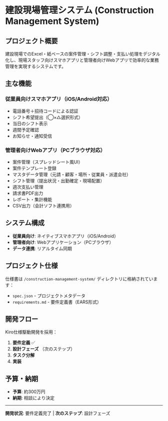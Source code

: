 # 建設現場管理システム (Construction Management System)

## プロジェクト概要

建設現場でのExcel・紙ベースの案件管理・シフト調整・支払い処理をデジタル化し、現場スタッフ向けスマホアプリと管理者向けWebアプリで効率的な業務管理を実現するシステムです。

## 主な機能

### 従業員向けスマホアプリ（iOS/Android対応）
- 電話番号＋招待コードによる認証
- シフト希望提出（◯×△選択形式）
- 当日のシフト表示
- 週間予定確認
- お知らせ・通知受信

### 管理者向けWebアプリ（PCブラウザ対応）
- 案件管理（スプレッドシート風UI）
- 案件テンプレート登録
- マスタデータ管理（元請・顧客・場所・従業員・派遣会社）
- シフト管理（提出状況・出勤確定・現場配置）
- 週次支払い管理
- 請求書PDF出力
- レポート・集計機能
- CSV出力（会計ソフト連携用）

## システム構成

- **従業員向け**: ネイティブスマホアプリ（iOS/Android）
- **管理者向け**: Webアプリケーション（PCブラウザ）
- **データ連携**: リアルタイム同期

## プロジェクト仕様

仕様書は `/construction-management-system/` ディレクトリに格納されています：

- `spec.json` - プロジェクトメタデータ
- `requirements.md` - 要件定義書（EARS形式）

## 開発フロー

Kiro仕様駆動開発を採用：
1. **要件定義** ✅
2. **設計フェーズ** （次のステップ）
3. **タスク分解**
4. **実装**

## 予算・納期

- **予算**: 約300万円
- **納期**: 相談により決定

---

**開発状況**: 要件定義完了 | **次のステップ**: 設計フェーズ
